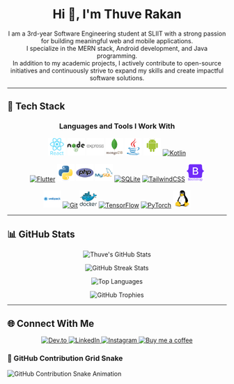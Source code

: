 <h1 align="center">Hi 👋, I'm Thuve Rakan</h1>

<p align="center">
  I am a 3rd-year Software Engineering student at SLIIT with a strong passion for building meaningful web and mobile applications.<br>
  I specialize in the MERN stack, Android development, and Java programming.<br>
  In addition to my academic projects, I actively contribute to open-source initiatives and continuously strive to expand my skills and create impactful software solutions.
</p>

---

## 🚀 Tech Stack

<h3 align="center">Languages and Tools I Work With</h3> <div align="center"> <!-- Row 1 --> <a href="https://reactjs.org/" target="_blank"><img src="https://raw.githubusercontent.com/devicons/devicon/master/icons/react/react-original-wordmark.svg" alt="React" width="40" height="40"/></a> <a href="https://nodejs.org" target="_blank"><img src="https://raw.githubusercontent.com/devicons/devicon/master/icons/nodejs/nodejs-original-wordmark.svg" alt="Node.js" width="40" height="40"/></a> <a href="https://expressjs.com" target="_blank"><img src="https://raw.githubusercontent.com/devicons/devicon/master/icons/express/express-original-wordmark.svg" alt="Express.js" width="40" height="40"/></a> <a href="https://www.mongodb.com/" target="_blank"><img src="https://raw.githubusercontent.com/devicons/devicon/master/icons/mongodb/mongodb-original-wordmark.svg" alt="MongoDB" width="40" height="40"/></a> <a href="https://www.java.com" target="_blank"><img src="https://raw.githubusercontent.com/devicons/devicon/master/icons/java/java-original.svg" alt="Java" width="40" height="40"/></a> <a href="https://developer.android.com" target="_blank"><img src="https://raw.githubusercontent.com/devicons/devicon/master/icons/android/android-original-wordmark.svg" alt="Android" width="40" height="40"/></a> <a href="https://kotlinlang.org" target="_blank"><img src="https://www.vectorlogo.zone/logos/kotlinlang/kotlinlang-icon.svg" alt="Kotlin" width="40" height="40"/></a> <br><br> <!-- Row 2 --> <a href="https://flutter.dev" target="_blank"><img src="https://www.vectorlogo.zone/logos/flutterio/flutterio-icon.svg" alt="Flutter" width="40" height="40"/></a> <a href="https://www.python.org" target="_blank"><img src="https://raw.githubusercontent.com/devicons/devicon/master/icons/python/python-original.svg" alt="Python" width="40" height="40"/></a> <a href="https://www.php.net" target="_blank"><img src="https://raw.githubusercontent.com/devicons/devicon/master/icons/php/php-original.svg" alt="PHP" width="40" height="40"/></a> <a href="https://www.mysql.com/" target="_blank"><img src="https://raw.githubusercontent.com/devicons/devicon/master/icons/mysql/mysql-original-wordmark.svg" alt="MySQL" width="40" height="40"/></a> <a href="https://www.sqlite.org/" target="_blank"><img src="https://www.vectorlogo.zone/logos/sqlite/sqlite-icon.svg" alt="SQLite" width="40" height="40"/></a> <a href="https://tailwindcss.com/" target="_blank"><img src="https://www.vectorlogo.zone/logos/tailwindcss/tailwindcss-icon.svg" alt="TailwindCSS" width="40" height="40"/></a> <a href="https://getbootstrap.com" target="_blank"><img src="https://raw.githubusercontent.com/devicons/devicon/master/icons/bootstrap/bootstrap-plain-wordmark.svg" alt="Bootstrap" width="40" height="40"/></a> <br><br> <!-- Row 3 --> <a href="https://webpack.js.org" target="_blank"><img src="https://raw.githubusercontent.com/devicons/devicon/master/icons/webpack/webpack-original-wordmark.svg" alt="Webpack" width="40" height="40"/></a> <a href="https://git-scm.com/" target="_blank"><img src="https://www.vectorlogo.zone/logos/git-scm/git-scm-icon.svg" alt="Git" width="40" height="40"/></a> <a href="https://www.docker.com/" target="_blank"><img src="https://raw.githubusercontent.com/devicons/devicon/master/icons/docker/docker-original-wordmark.svg" alt="Docker" width="40" height="40"/></a> <a href="https://www.tensorflow.org" target="_blank"><img src="https://www.vectorlogo.zone/logos/tensorflow/tensorflow-icon.svg" alt="TensorFlow" width="40" height="40"/></a> <a href="https://pytorch.org/" target="_blank"><img src="https://www.vectorlogo.zone/logos/pytorch/pytorch-icon.svg" alt="PyTorch" width="40" height="40"/></a> <a href="https://www.linux.org/" target="_blank"><img src="https://raw.githubusercontent.com/devicons/devicon/master/icons/linux/linux-original.svg" alt="Linux" width="40" height="40"/></a> </div>

---

## 📊 GitHub Stats

<p align="center">
  <img src="https://github-readme-stats.vercel.app/api?username=thuve-codes&show_icons=true&theme=react&locale=en" alt="Thuve's GitHub Stats" />
</p>
<p align="center">
  <img src="https://github-readme-streak-stats.herokuapp.com/?user=thuve-codes&theme=react" alt="GitHub Streak Stats" />
</p>
<p align="center">
  <img src="https://github-readme-stats.vercel.app/api/top-langs/?username=thuve-codes&layout=compact&theme=react" alt="Top Languages" />
</p>
<p align="center">
  <img src="https://github-profile-trophy.vercel.app/?username=thuve-codes&theme=onestar" alt="GitHub Trophies" />
</p>

---

## 🌐 Connect With Me

<p align="center">
  <a href="https://dev.to/thuve1004_ofi" target="_blank">
    <img src="https://img.shields.io/badge/dev.to-black?style=for-the-badge&logo=dev.to&logoColor=white" alt="Dev.to" />
  </a>
  <a href="https://www.linkedin.com/in/thuverakan10" target="_blank">
    <img src="https://img.shields.io/badge/linkedin-blue?style=for-the-badge&logo=linkedin&logoColor=white" alt="LinkedIn" />
  </a>
  <a href="https://www.instagram.com/thuve1004.ofi" target="_blank">
    <img src="https://img.shields.io/badge/instagram-%23E4405F?style=for-the-badge&logo=instagram&logoColor=white" alt="Instagram" />
  </a>
  <a href="https://buymeacoffee.com/thuvecodes" target="_blank">
    <img src="https://img.shields.io/badge/Buy%20me%20a%20coffee-FFDD00?style=for-the-badge&logo=buymeacoffee&logoColor=black" alt="Buy me a coffee" />
  </a>
</p>


### 🐍 GitHub Contribution Grid Snake

<picture>
  <source media="(prefers-color-scheme: dark)" srcset="https://raw.githubusercontent.com/thuve-codes/thuve-codes/main/github-snake-dark.svg" />
  <source media="(prefers-color-scheme: light)" srcset="https://raw.githubusercontent.com/thuve-codes/thuve-codes/main/github-snake.svg" />
  <img alt="GitHub Contribution Snake Animation" src="https://raw.githubusercontent.com/thuve-codes/thuve-codes/main/github-snake.svg" />
</picture>
